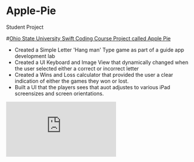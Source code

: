 # Apple-Pie
Student Project

#[Ohio State University Swift Coding Course Project called Apple Pie](https://github.com/09kleinkd/Apple-Pie)
* Created a Simple Letter 'Hang man' Type game as part of a guide app development lab
* Created a UI Keyboard and Image View that dynamically changed when the user selected either a correct or incorrect letter
* Created a Wins and Loss calculator that provided the user a clear indication of either the games they won or lost. 
* Built a UI that the players sees that auot adjustes to various iPad screensizes and screen orientations. 


![](https://github.com/09kleinkd/Apple-Pie/blob/main/Assets.xcassets/Tree%200.imageset/Tree%200.pdf)
